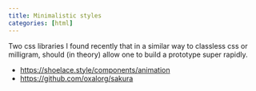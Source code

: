 ```yaml
---
title: Minimalistic styles
categories: [html]
---
```


Two css libraries I found recently that in a similar way to classless
css or milligram, should (in theory) allow one to build a prototype
super rapidly.

- https://shoelace.style/components/animation
- https://github.com/oxalorg/sakura
